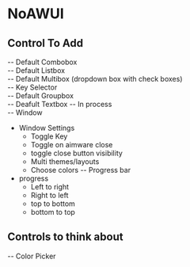 # NoAWUI


## Control To Add
-- Default Combobox  
-- Default Listbox  
-- Default Multibox (dropdown box with check boxes)  
-- Key Selector  
-- Default Groupbox  
-- Deafult Textbox -- In process  
-- Window
  - Window Settings
    - Toggle Key
    - Toggle on aimware close
    - toggle close button visibility
    - Multi themes/layouts
    - Choose colors
-- Progress bar
  - progress
     - Left to right
     - Right to left
     - top to bottom
     - bottom to top


## Controls to think about
-- Color Picker  
